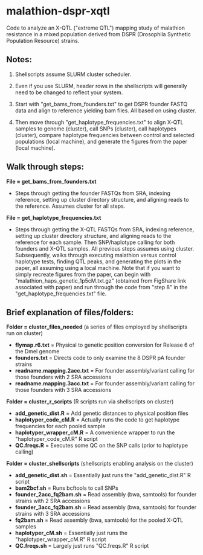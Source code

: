# malathion-dspr-xqtl
Code to analyze an X-QTL ("extreme QTL") mapping study of malathion resistance in a mixed population derived from DSPR (Drosophila Synthetic Population Resource) strains.


## Notes:

1. Shellscripts assume SLURM cluster scheduler.

2. Even if you use SLURM, header rows in the shellscripts will generally need to be changed to reflect your system.

3. Start with "get_bams_from_founders.txt" to get DSPR founder FASTQ data and align to reference yielding bam files. All based on using cluster.

4. Then move through "get_haplotype_frequencies.txt" to align X-QTL samples to genome (cluster), call SNPs (cluster), call haplotypes (cluster), compare haplotype frequencies between control and selected populations (local machine), and generate the figures from the paper (local machine).


## Walk through steps:

**File = get_bams_from_founders.txt**

  - Steps through getting the founder FASTQs from SRA, indexing reference, setting up cluster directory structure, and aligning reads to the reference. Assumes cluster for all steps.

**File = get_haplotype_frequencies.txt**

  - Steps through getting the X-QTL FASTQs from SRA, indexing reference, setting up cluster directory structure, and aligning reads to the reference for each sample. Then SNP/haplotype calling for both founders and X-QTL samples. All previous steps assumes using cluster. Subsequently, walks through executing malathion versus control haplotype tests, finding QTL peaks, and generating the plots in the paper, all assuming using a local machine. Note that if you want to simply recreate figures from the paper, can begin with "malathion_haps_genetic_1p5cM.txt.gz" (obtained from FigShare link associated with paper) and run through the code from "step 8" in the "get_haplotype_frequencies.txt" file.


## Brief explanation of files/folders:

**Folder = cluster_files_needed** (a series of files employed by shellscripts run on cluster)

  - **flymap.r6.txt** = Physical to genetic position conversion for Release 6 of the Dmel genome
  - **founders.txt** = Directs code to only examine the 8 DSPR pA founder strains
  - **readname.mapping.2acc.txt** = For founder assembly/variant calling for those founders with 2 SRA accessions
  - **readname.mapping.3acc.txt** = For founder assembly/variant calling for those founders with 3 SRA accessions

**Folder = cluster_r_scripts** (R scripts run via shellscripts on cluster)

  - **add_genetic_dist.R** = Add genetic distances to physical position files
  - **haplotyper_code_cM.R** = Actually runs the code to get haplotype frequencies for each pooled sample
  - **haplotyper_wrapper_cM.R** = A convenience wrapper to run the "haplotyper_code_cM.R" R script
  - **QC.freqs.R** = Executes some QC on the SNP calls (prior to haplotype calling)

**Folder = cluster_shellscripts** (shellscripts enabling analysis on the cluster)

  - **add_genetic_dist.sh** = Essentially just runs the "add_genetic_dist.R" R script
  - **bam2bcf.sh** = Runs bcftools to call SNPs
  - **founder_2acc_fq2bam.sh** = Read assembly (bwa, samtools) for founder strains with 2 SRA accessions
  - **founder_3acc_fq2bam.sh** = Read assembly (bwa, samtools) for founder strains with 3 SRA accessions
  - **fq2bam.sh** = Read assembly (bwa, samtools) for the pooled X-QTL samples
  - **haplotyper_cM.sh** = Essentially just runs the "haplotyper_wrapper_cM.R" R script
  - **QC.freqs.sh** = Largely just runs "QC.freqs.R" R script
